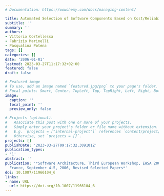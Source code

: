 ```yaml
---
# Documentation: https://wowchemy.com/docs/managing-content/

title: Automated Selection of Software Components Based on Cost/Reliability Tradeoff
subtitle: ''
summary: ''
authors:
- Vittorio Cortellessa
- Fabrizio Marinelli
- Pasqualina Potena
tags: []
categories: []
date: '2006-01-01'
lastmod: 2023-03-27T11:17:32+02:00
featured: false
draft: false

# Featured image
# To use, add an image named `featured.jpg/png` to your page's folder.
# Focal points: Smart, Center, TopLeft, Top, TopRight, Left, Right, BottomLeft, Bottom, BottomRight.
image:
  caption: ''
  focal_point: ''
  preview_only: false

# Projects (optional).
#   Associate this post with one or more of your projects.
#   Simply enter your project's folder or file name without extension.
#   E.g. `projects = ["internal-project"]` references `content/project/deep-learning/index.md`.
#   Otherwise, set `projects = []`.
projects: []
publishDate: '2023-03-27T09:17:32.309101Z'
publication_types:
- '1'
abstract: ''
publication: '*Software Architecture, Third European Workshop, EWSA 2006, Nantes,
  France, September 4-5, 2006, Revised Selected Papers*'
doi: 10.1007/11966104_6
links:
- name: URL
  url: https://doi.org/10.1007/11966104_6
---
```

